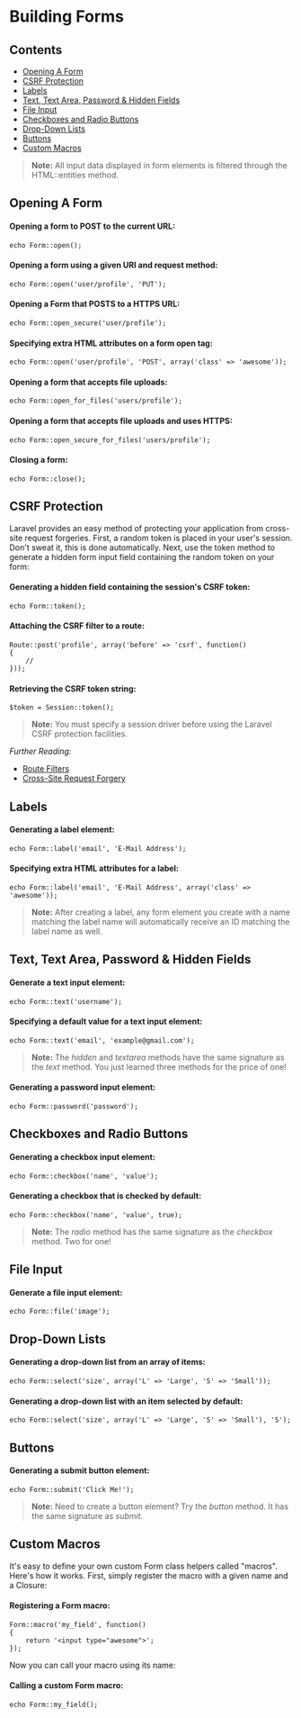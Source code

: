 # Building Forms

## Contents

- [Opening A Form](#opening-a-form)
- [CSRF Protection](#csrf-protection)
- [Labels](#labels)
- [Text, Text Area, Password & Hidden Fields](#text)
- [File Input](#file)
- [Checkboxes and Radio Buttons](#checkboxes-and-radio-buttons)
- [Drop-Down Lists](#drop-down-lists)
- [Buttons](#buttons)
- [Custom Macros](#custom-macros)

> **Note:** All input data displayed in form elements is filtered through the HTML::entities method.

<a name="opening-a-form"></a>
## Opening A Form

#### Opening a form to POST to the current URL:

	echo Form::open();

#### Opening a form using a given URI and request method:

	echo Form::open('user/profile', 'PUT');

#### Opening a Form that POSTS to a HTTPS URL:

	echo Form::open_secure('user/profile');

#### Specifying extra HTML attributes on a form open tag:

	echo Form::open('user/profile', 'POST', array('class' => 'awesome'));

#### Opening a form that accepts file uploads:

	echo Form::open_for_files('users/profile');

#### Opening a form that accepts file uploads and uses HTTPS:

	echo Form::open_secure_for_files('users/profile');

#### Closing a form:

	echo Form::close();

<a name="csrf-protection"></a>
## CSRF Protection

Laravel provides an easy method of protecting your application from cross-site request forgeries. First, a random token is placed in your user's session. Don't sweat it, this is done automatically. Next, use the token method to generate a hidden form input field containing the random token on your form:

#### Generating a hidden field containing the session's CSRF token:

	echo Form::token();

#### Attaching the CSRF filter to a route:

	Route::post('profile', array('before' => 'csrf', function()
	{
		//
	}));

#### Retrieving the CSRF token string:

	$token = Session::token();

> **Note:** You must specify a session driver before using the Laravel CSRF protection facilities.

*Further Reading:*

- [Route Filters](/docs/routing#filters)
- [Cross-Site Request Forgery](http://en.wikipedia.org/wiki/Cross-site_request_forgery)

<a name="labels"></a>
## Labels

#### Generating a label element:

	echo Form::label('email', 'E-Mail Address');

#### Specifying extra HTML attributes for a label:

	echo Form::label('email', 'E-Mail Address', array('class' => 'awesome'));

> **Note:** After creating a label, any form element you create with a name matching the label name will automatically receive an ID matching the label name as well.

<a name="text"></a>
## Text, Text Area, Password & Hidden Fields

#### Generate a text input element:

	echo Form::text('username');

#### Specifying a default value for a text input element:

	echo Form::text('email', 'example@gmail.com');

> **Note:** The *hidden* and *textarea* methods have the same signature as the *text* method. You just learned three methods for the price of one!

#### Generating a password input element:

	echo Form::password('password');

<a name="checkboxes-and-radio-buttons"></a>
## Checkboxes and Radio Buttons

#### Generating a checkbox input element:

	echo Form::checkbox('name', 'value');

#### Generating a checkbox that is checked by default:

	echo Form::checkbox('name', 'value', true);

> **Note:** The *radio* method has the same signature as the *checkbox* method. Two for one!

<a name="file"></a>
## File Input

#### Generate a file input element:

	echo Form::file('image');

<a name="drop-down-lists"></a>
## Drop-Down Lists

#### Generating a drop-down list from an array of items:

	echo Form::select('size', array('L' => 'Large', 'S' => 'Small'));

#### Generating a drop-down list with an item selected by default:

	echo Form::select('size', array('L' => 'Large', 'S' => 'Small'), 'S');

<a name="buttons"></a>
## Buttons

#### Generating a submit button element:

	echo Form::submit('Click Me!');

> **Note:** Need to create a button element? Try the *button* method. It has the same signature as *submit*.

<a name="custom-macros"></a>
## Custom Macros

It's easy to define your own custom Form class helpers called "macros". Here's how it works. First, simply register the macro with a given name and a Closure:

#### Registering a Form macro:

	Form::macro('my_field', function()
	{
		return '<input type="awesome">';
	});

Now you can call your macro using its name:

#### Calling a custom Form macro:

	echo Form::my_field();